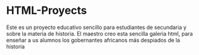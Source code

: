 # HTML-Proyects
Este es un proyecto educativo sencillo para estudiantes de secundaria y sobre la materia de historia.
El maestro creo esta sencilla galeria html, para enseñar a us alumnos los gobernantes africanos más despiados de la historia
